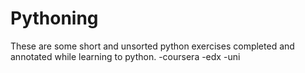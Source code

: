 # Pythoning
These are some short and unsorted python exercises completed and annotated while learning to python.
-coursera
-edx
-uni